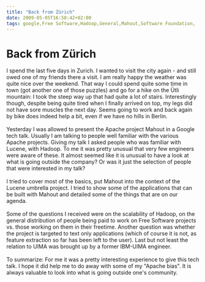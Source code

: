 ```yaml
---
title: "Back from Zürich"
date: 2009-05-05T16:58:42+02:00
tags: google,Free Software,Hadoop,General,Mahout,Software Foundation,
---
```


# Back from Zürich


I spend the last five days in Zurich. I wanted to visit the city again - and still owed one of my friends there a 
visit. I am really happy the weather was quite nice over the weekend. That way I could spend quite some time in town 
(got another one of those puzzles) and go for a hike on the Ütli mountain: I took the steep way up that had quite a lot 
of stairs. Interestingly though, despite being quite tired when I finally arrived on top, my legs did not have sore 
muscles the next day. Seems going to work and back again by bike does indeed help a bit, even if we have no hills in 
Berlin.<br><br>Yesterday I was allowed to present the Apache project Mahout in a Google tech talk. Usually I am talking 
to people well familiar with the various Apache projects. Giving my talk I asked people who was familiar with Lucene, 
with Hadoop. To me it was pretty unusual that very few engineers were aware of these. It almost seemed like it is 
unusual to have a look at what is going outside the company? Or was it just the selection of people that were 
interested in my talk?<br><br>I tried to cover most of the basics, put Mahout into the context of the Lucene umbrella 
project. I tried to show some of the applications that can be built with Mahout and detailed some of the things that 
are on our agenda.<br><br>Some of the questions I received were on the scalability of Hadoop, on the general 
distribution of people being paid to work on Free Software projects vs. those working on them in their freetime. 
Another question was whether the project is targeted to text only applications (which of course it is not, as feature 
extraction so far has been left to the user). Last but not least the relation to UIMA was brought up by a former 
IBM-UIMA engineer.<br><br>To summarize: For me it was a pretty interesting experience to give this tech talk. I hope it 
did help me to do away with some of my "Apache bias". It is always valuable to look into what is going outside one's 
community.
